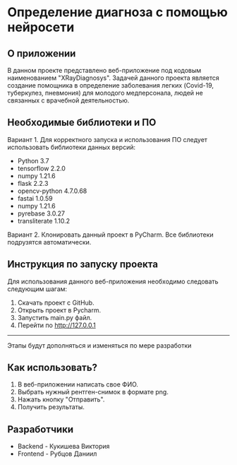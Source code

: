 # Определение диагноза с помощью нейросети
## О приложении
В данном проекте представлено веб-приложение под кодовым наименованием "XRayDiagnosys". 
Задачей данного проекта является создание помощника в определение заболевания легких (Covid-19, туберкулез, пневмония) для молодого медперсонала, людей не связанных с врачебной деятельностью.
## Необходимые библиотеки и ПО
Вариант 1. Для корректного запуска и использования ПО следует использовать библиотеки данных версий:
* Python 3.7
* tensorflow 2.2.0
* numpy 1.21.6
* flask 2.2.3
* opencv-python 4.7.0.68
* fastai  1.0.59
* numpy 1.21.6
* pyrebase 3.0.27
* transliterate 1.10.2

Вариант 2. Клонировать данный проект в PyCharm. Все библиотеки подрузятся автоматически.
## Инструкция по запуску проекта
Для использования данного веб-приложения необходимо следовать следующим шагам:
1) Скачать проект с GitHub.
2) Открыть проект в Pycharm.
3) Запустить main.py файл.
4) Перейти по http://127.0.0.1
***
Этапы будут дополняться и изменяться по мере разработки
## Как использовать?
1) В веб-приложении написать свое ФИО.
2) Выбрать нужный рентген-снимок в формате png.
3) Нажать кнопку "Отправить".
4) Получить результаты.
## Разработчики
* Backend - Кукишева Виктория
* Frontend - Рубцов Даниил
